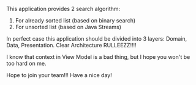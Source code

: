 This application provides 2 search algorithm:
1. For already sorted list (based on binary search)
2. For unsorted list (based on Java Streams)

In perfect case this application should be divided into 3 layers:
Domain, Data, Presentation.
Clear Architecture RULLEEZZ!!!!

I know that context in View Model is a bad thing, but I hope you won't be too hard on me.

Hope to join your team!!! Have a nice day!